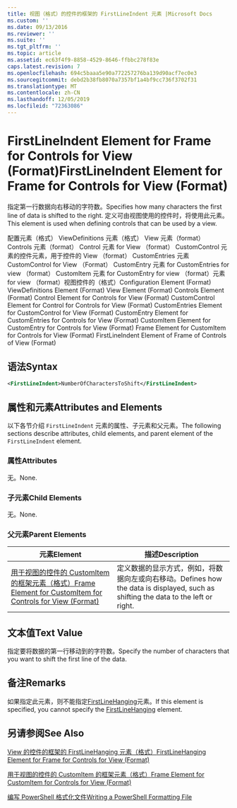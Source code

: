 ```yaml
---
title: 视图（格式）的控件的框架的 FirstLineIndent 元素 |Microsoft Docs
ms.custom: ''
ms.date: 09/13/2016
ms.reviewer: ''
ms.suite: ''
ms.tgt_pltfrm: ''
ms.topic: article
ms.assetid: ec63f4f9-8858-4529-8646-ffbbc278f83e
caps.latest.revision: 7
ms.openlocfilehash: 694c5baaa5e90a772257276ba139d90acf7ec0e3
ms.sourcegitcommit: debd2b38fb8070a7357bf1a4bf9cc736f3702f31
ms.translationtype: MT
ms.contentlocale: zh-CN
ms.lasthandoff: 12/05/2019
ms.locfileid: "72363086"
---
```

# <a name="firstlineindent-element-for-frame-for-controls-for-view-format"></a><span data-ttu-id="f7a47-102">FirstLineIndent Element for Frame for Controls for View (Format)</span><span class="sxs-lookup"><span data-stu-id="f7a47-102">FirstLineIndent Element for Frame for Controls for View (Format)</span></span>

<span data-ttu-id="f7a47-103">指定第一行数据向右移动的字符数。</span><span class="sxs-lookup"><span data-stu-id="f7a47-103">Specifies how many characters the first line of data is shifted to the right.</span></span> <span data-ttu-id="f7a47-104">定义可由视图使用的控件时，将使用此元素。</span><span class="sxs-lookup"><span data-stu-id="f7a47-104">This element is used when defining controls that can be used by a view.</span></span>

<span data-ttu-id="f7a47-105">配置元素（格式） ViewDefinitions 元素（格式） View 元素（format） Controls 元素（format） Control 元素 for View （format） CustomControl 元素的控件元素，用于控件的 View （format） CustomEntries 元素CustomControl for View （Format） CustomEntry 元素 for CustomEntries for view （format） CustomItem 元素 for CustomEntry for view （format）元素 for view （format）视图控件的（格式）</span><span class="sxs-lookup"><span data-stu-id="f7a47-105">Configuration Element (Format) ViewDefinitions Element (Format) View Element (Format) Controls Element (Format) Control Element for Controls for View (Format) CustomControl Element for Control for Controls for View (Format) CustomEntries Element for CustomControl for View (Format) CustomEntry Element for CustomEntries for Controls for View (Format) CustomItem Element for CustomEntry for Controls for View (Format) Frame Element for CustomItem for Controls for View (Format) FirstLineIndent Element of Frame of Controls of View (Format)</span></span>

## <a name="syntax"></a><span data-ttu-id="f7a47-106">语法</span><span class="sxs-lookup"><span data-stu-id="f7a47-106">Syntax</span></span>

```xml
<FirstLineIndent>NumberOfCharactersToShift</FirstLineIndent>
```

## <a name="attributes-and-elements"></a><span data-ttu-id="f7a47-107">属性和元素</span><span class="sxs-lookup"><span data-stu-id="f7a47-107">Attributes and Elements</span></span>

<span data-ttu-id="f7a47-108">以下各节介绍 `FirstLineIndent` 元素的属性、子元素和父元素。</span><span class="sxs-lookup"><span data-stu-id="f7a47-108">The following sections describe attributes, child elements, and parent element of the `FirstLineIndent` element.</span></span>

### <a name="attributes"></a><span data-ttu-id="f7a47-109">属性</span><span class="sxs-lookup"><span data-stu-id="f7a47-109">Attributes</span></span>

<span data-ttu-id="f7a47-110">无。</span><span class="sxs-lookup"><span data-stu-id="f7a47-110">None.</span></span>

### <a name="child-elements"></a><span data-ttu-id="f7a47-111">子元素</span><span class="sxs-lookup"><span data-stu-id="f7a47-111">Child Elements</span></span>

<span data-ttu-id="f7a47-112">无。</span><span class="sxs-lookup"><span data-stu-id="f7a47-112">None.</span></span>

### <a name="parent-elements"></a><span data-ttu-id="f7a47-113">父元素</span><span class="sxs-lookup"><span data-stu-id="f7a47-113">Parent Elements</span></span>

|<span data-ttu-id="f7a47-114">元素</span><span class="sxs-lookup"><span data-stu-id="f7a47-114">Element</span></span>|<span data-ttu-id="f7a47-115">描述</span><span class="sxs-lookup"><span data-stu-id="f7a47-115">Description</span></span>|
|-------------|-----------------|
|[<span data-ttu-id="f7a47-116">用于视图的控件的 CustomItem 的框架元素（格式）</span><span class="sxs-lookup"><span data-stu-id="f7a47-116">Frame Element for CustomItem for Controls for View (Format)</span></span>](./frame-element-for-customitem-for-controls-for-view-format.md)|<span data-ttu-id="f7a47-117">定义数据的显示方式，例如，将数据向左或向右移动。</span><span class="sxs-lookup"><span data-stu-id="f7a47-117">Defines how the data is displayed, such as shifting the data to the left or right.</span></span>|

## <a name="text-value"></a><span data-ttu-id="f7a47-118">文本值</span><span class="sxs-lookup"><span data-stu-id="f7a47-118">Text Value</span></span>

<span data-ttu-id="f7a47-119">指定要将数据的第一行移动到的字符数。</span><span class="sxs-lookup"><span data-stu-id="f7a47-119">Specify the number of characters that you want to shift the first line of the data.</span></span>

## <a name="remarks"></a><span data-ttu-id="f7a47-120">备注</span><span class="sxs-lookup"><span data-stu-id="f7a47-120">Remarks</span></span>

<span data-ttu-id="f7a47-121">如果指定此元素，则不能指定[FirstLineHanging](./firstlinehanging-element-for-frame-for-controls-for-view-format.md)元素。</span><span class="sxs-lookup"><span data-stu-id="f7a47-121">If this element is specified, you cannot specify the [FirstLineHanging](./firstlinehanging-element-for-frame-for-controls-for-view-format.md) element.</span></span>

## <a name="see-also"></a><span data-ttu-id="f7a47-122">另请参阅</span><span class="sxs-lookup"><span data-stu-id="f7a47-122">See Also</span></span>

[<span data-ttu-id="f7a47-123">View 的控件的框架的 FirstLineHanging 元素（格式）</span><span class="sxs-lookup"><span data-stu-id="f7a47-123">FirstLineHanging Element for Frame for Controls for View (Format)</span></span>](./firstlinehanging-element-for-frame-for-controls-for-view-format.md)

[<span data-ttu-id="f7a47-124">用于视图的控件的 CustomItem 的框架元素（格式）</span><span class="sxs-lookup"><span data-stu-id="f7a47-124">Frame Element for CustomItem for Controls for View (Format)</span></span>](./frame-element-for-customitem-for-controls-for-view-format.md)

[<span data-ttu-id="f7a47-125">编写 PowerShell 格式化文件</span><span class="sxs-lookup"><span data-stu-id="f7a47-125">Writing a PowerShell Formatting File</span></span>](./writing-a-powershell-formatting-file.md)
